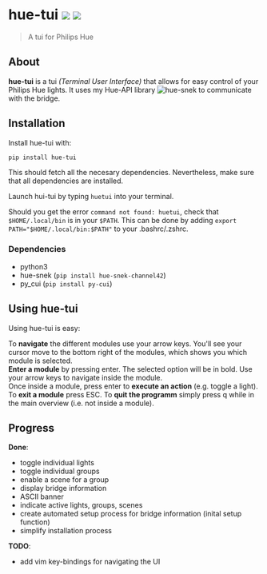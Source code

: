 # hue-tui ![](https://img.shields.io/badge/Status-WIP-red.svg) ![](https://img.shields.io/badge/License-MIT-orange.svg) 
> A tui for Philips Hue


## About 

**hue-tui** is a tui *(Terminal User Interface)* that allows for easy control of your Philips Hue lights. It uses my Hue-API library ![hue-snek](https://github.com/channel-42/hue-snek) to communicate with the bridge.

## Installation

Install hue-tui with:   

`pip install hue-tui`

This should fetch all the necesary dependencies. Nevertheless, make sure that all dependencies are installed.

Launch hui-tui by typing `huetui` into your terminal.   

Should you get the error `command not found: huetui`, check that `$HOME/.local/bin` is in your `$PATH`. This can be done by adding `export PATH="$HOME/.local/bin:$PATH"` to your .bashrc/.zshrc.

### Dependencies
- python3
- hue-snek  (`pip install hue-snek-channel42`)
- py_cui    (`pip install py-cui`)

## Using hue-tui

Using hue-tui is easy:   

To **navigate** the different modules use your arrow keys. You'll see your cursor move to the bottom right of the modules, which shows you which module is selected.    
**Enter a module** by pressing enter. The selected option will be in bold. Use your arrow keys to navigate inside the module.    
Once inside a module, press enter to **execute an action** (e.g. toggle a light).  
To **exit a module** press ESC.
To **quit the programm** simply press q while in the main overview (i.e. not inside a module).

## Progress

**Done**:
- toggle individual lights
- toggle individual groups
- enable a scene for a group
- display bridge information
- ASCII banner
- indicate active lights, groups, scenes
- create automated setup process for bridge information (inital setup function)
- simplify installation process

**TODO**:
- add vim key-bindings for navigating the UI
